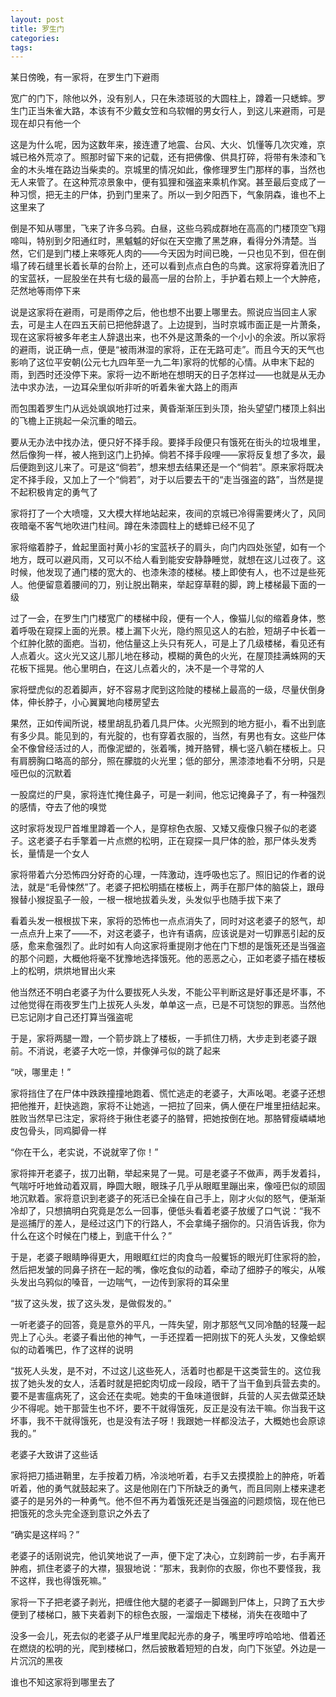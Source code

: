 ```yaml
---
layout: post
title: 罗生门
categories: 
tags: 
---
```


某日傍晚，有一家将，在罗生门下避雨

宽广的门下，除他以外，没有别人，只在朱漆斑驳的大圆柱上，蹲着一只蟋蟀。罗生门正当朱雀大路，本该有不少戴女笠和乌软帽的男女行人，到这儿来避雨，可是现在却只有他一个

这是为什么呢，因为这数年来，接连遭了地震、台风、大火、饥懂等几次灾难，京城已格外荒凉了。照那时留下来的记载，还有把佛像、供具打碎，将带有朱漆和飞金的木头堆在路边当柴卖的。京城里的情况如此，像修理罗生门那样的事，当然也无人来管了。在这种荒凉景象中，便有狐狸和强盗来乘机作窝。甚至最后变成了一种习惯，把无主的尸体，扔到门里来了。所以一到夕阳西下，气象阴森，谁也不上这里来了

倒是不知从哪里，飞来了许多乌鸦。白昼，这些乌鸦成群地在高高的门楼顶空飞翔啼叫，特别到夕阳通红时，黑魆魆的好似在天空撒了黑芝麻，看得分外清楚。当然，它们是到门楼上来啄死人肉的——今天因为时间已晚，一只也见不到，但在倒塌了砖石缝里长着长草的台阶上，还可以看到点点白色的鸟粪。这家将穿着洗旧了的宝蓝袄，一屁股坐在共有七级的最高一层的台阶上，手护着右颊上一个大肿疮，茫然地等雨停下来

说是这家将在避雨，可是雨停之后，他也想不出要上哪里去。照说应当回主人家去，可是主人在四五天前已把他辞退了。上边提到，当时京城市面正是一片萧条，现在这家将被多年老主人辞退出来，也不外是这萧条的一个小小的余波。所以家将的避雨，说正确一点，便是“被雨淋湿的家将，正在无路可走”。而且今天的天气也影响了这位平安朝(公元七九四年至一九二年)家将的忧郁的心情。从申末下起的雨，到西时还没停下来。家将一边不断地在想明天的日子怎样过——也就是从无办法中求办法，一边耳朵里似听非听的听着朱雀大路上的雨声

而包围着罗生门从远处飒飒地打过来，黄昏渐渐压到头顶，抬头望望门楼顶上斜出的飞檐上正挑起一朵沉重的暗云。

要从无办法中找办法，便只好不择手段。要择手段便只有饿死在街头的垃圾堆里，然后像狗一样，被人拖到这门上扔掉。倘若不择手段哩——家将反复想了多次，最后便跑到这儿来了。可是这“倘若”，想来想去结果还是一个“倘若”。原来家将既决定不择手段，又加上了一个“倘若”，对于以后要去干的“走当强盗的路”，当然是提不起积极肯定的勇气了

家将打了一个大喷嚏，又大模大样地站起来，夜间的京城已冷得需要烤火了，风同夜暗毫不客气地吹进门柱间。蹲在朱漆圆柱上的蟋蟀已经不见了

家将缩着脖子，耸起里面衬黄小衫的宝蓝袄子的肩头，向门内四处张望，如有一个地方，既可以避风雨，又可以不给人看到能安安静静睡觉，就想在这儿过夜了。这时候，他发现了通门楼的宽大的、也漆朱漆的楼梯。楼上即使有人，也不过是些死人。他便留意着腰间的刀，别让脱出鞘来，举起穿草鞋的脚，跨上楼梯最下面的一级

过了一会，在罗生门门楼宽广的楼梯中段，便有一个人，像猫儿似的缩着身体，憋着呼吸在窥探上面的光景。楼上漏下火光，隐约照见这人的右脸，短胡子中长着一个红肿化脓的面疤。当初，他估量这上头只有死人，可是上了几级楼梯，看见还有人点着火。这火光又这儿那儿地在移动，模糊的黄色的火光，在屋顶挂满蛛网的天花板下摇晃。他心里明白，在这儿点着火的，决不是一个寻常的人

家将壁虎似的忍着脚声，好不容易才爬到这险陡的楼梯上最高的一级，尽量伏倒身体，伸长脖子，小心翼翼地向楼房望去

果然，正如传闻所说，楼里胡乱扔着几具尸体。火光照到的地方挺小，看不出到底有多少具。能见到的，有光腚的，也有穿着衣服的，当然，有男也有女。这些尸体全不像曾经活过的人，而像泥塑的，张着嘴，摊开胳臂，横七竖八躺在楼板上。只有肩膀胸口略高的部分，照在朦胧的火光里；低的部分，黑漆漆地看不分明，只是哑巴似的沉默着

一股腐烂的尸臭，家将连忙掩住鼻子，可是一刹间，他忘记掩鼻子了，有一种强烈的感情，夺去了他的嗅觉

这时家将发现尸首堆里蹲着一个人，是穿棕色衣服、又矮又瘦像只猴子似的老婆子。这老婆子右手擎着一片点燃的松明，正在窥探一具尸体的脸，那尸体头发秀长，量情是一个女人

家将带着六分恐怖四分好奇的心理，一阵激动，连呼吸也忘了。照旧记的作者的说法，就是“毛骨悚然”了。老婆子把松明插在楼板上，两手在那尸体的脑袋上，跟母猴替小猴捉虱子一般，一根一根地拔着头发，头发似乎也随手拔下来了

看着头发一根根拔下来，家将的恐怖也一点点消失了，同时对这老婆子的怒气，却一点点升上来了——不，对这老婆子，也许有语病，应该说是对一切罪恶引起的反感，愈来愈强烈了。此时如有人向这家将重提刚才他在门下想的是饿死还是当强盗的那个问题，大概他将毫不犹豫地选择饿死。他的恶恶之心，正如老婆子插在楼板上的松明，烘烘地冒出火来

他当然还不明白老婆子为什么要拔死人头发，不能公平判断这是好事还是坏事，不过他觉得在雨夜罗生门上拔死人头发，单单这一点，已是不可饶恕的罪恶。当然他已忘记刚才自己还打算当强盗呢

于是，家将两腿一蹬，一个箭步跳上了楼板，一手抓住刀柄，大步走到老婆子跟前。不消说，老婆子大吃一惊，并像弹弓似的跳了起来

“吠，哪里走！”

家将挡住了在尸体中跌跌撞撞地跑着、慌忙逃走的老婆子，大声吆喝。老婆子还想把他推开，赶快逃跑，家将不让她逃，一把拉了回来，俩人便在尸堆里扭结起来。胜败当然早已注定，家将终于揪住老婆子的胳臂，把她按倒在地。那胳臂瘦嶙嶙地皮包骨头，同鸡脚骨一样

“你在干么，老实说，不说就宰了你！”

家将摔开老婆子，拔刀出鞘，举起来晃了一晃。可是老婆子不做声，两手发着抖，气喘吁吁地耸动着双肩，睁圆大眼，眼珠子几乎从眼眶里蹦出来，像哑巴似的顽固地沉默着。家将意识到老婆子的死活已全操在自己手上，刚才火似的怒气，便渐渐冷却了，只想搞明白究竟是怎么一回事，便低头看着老婆子放缓了口气说：“我不是巡捕厅的差人，是经过这门下的行路人，不会拿绳子捆你的。只消告诉我，你为什么在这个时候在门楼上，到底干什么？”

于是，老婆子眼睛睁得更大，用眼眶红烂的肉食鸟一般矍铄的眼光盯住家将的脸，然后把发皱的同鼻子挤在一起的嘴，像吃食似的动着，牵动了细脖子的喉尖，从喉头发出乌鸦似的嗓音，一边喘气，一边传到家将的耳朵里

“拔了这头发，拔了这头发，是做假发的。”

一听老婆子的回答，竟是意外的平凡，一阵失望，刚才那怒气又同冷酷的轻蔑一起兜上了心头。老婆子看出他的神气，一手还捏着一把刚拔下的死人头发，又像蛤螟似的动着嘴巴，作了这样的说明

“拔死人头发，是不对，不过这儿这些死人，活着时也都是干这类营生的。这位我拔了她头发的女人，活着时就是把蛇肉切成一段段，晒干了当干鱼到兵营去卖的。要不是害瘟病死了，这会还在卖呢。她卖的干鱼味道很鲜，兵营的人买去做菜还缺少不得呢。她干那营生也不坏，要不干就得饿死，反正是没有法干嘛。你当我干这坏事，我不干就得饿死，也是没有法子呀！我跟她一样都没法子，大概她也会原谅我的。”

老婆子大致讲了这些话

家将把刀插进鞘里，左手按着刀柄，冷淡地听着，右手又去摸摸脸上的肿疮，听着听着，他的勇气就鼓起来了。这是他刚在门下所缺乏的勇气，而且同刚上楼来逮老婆子的是另外的一种勇气。他不但不再为着饿死还是当强盗的问题烦恼，现在他已把饿死的念头完全逐到意识之外去了

“确实是这样吗？”

老婆子的话刚说完，他讥笑地说了一声，便下定了决心，立刻跨前一步，右手离开肿疱，抓住老婆子的大襟，狠狠地说：“那末，我剥你的衣服，你也不要怪我，我不这样，我也得饿死嘛。”

家将一下子把老婆子剥光，把缠住他大腿的老婆子一脚踢到尸体上，只跨了五大步便到了楼梯口，腋下夹着剥下的棕色衣服，一溜烟走下楼梯，消失在夜暗中了

没多一会儿，死去似的老婆子从尸堆里爬起光赤的身子，嘴里哼哼哈哈地、借着还在燃烧的松明的光，爬到楼梯口，然后披散着短短的白发，向门下张望。外边是一片沉沉的黑夜

谁也不知这家将到哪里去了
